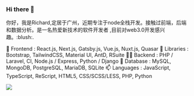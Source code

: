 ### Hi there 👋

<p>
你好，我是Richard,定居于广州，近期专注于node全栈开发。接触过前端，后端和数据分析。是一名热爱新技术的软件开发者
,目前对web3.0开发感兴趣。:blush:.
</p>

🔭 Frontend : React.js, Next.js, Gatsby.js, Vue.js, Nuxt.js, Quasar
🌱 Libraries : Bootstrap, TailwindCSS, Material UI, AntD, RSuite
👨‍💻 Backend : PHP / Laravel, CI, Node.js / Express, Python / Django
💬 Database : MySQL, MongoDB, PostgreSQL, MariaDB, SQLite
📫 Languages : JavaScript, TypeScript, ReScript, HTML5, CSS/SCSS/LESS, PHP, Python

<img src="https://github-readme-stats.vercel.app/api/top-langs?username=huangfugui00"/>
